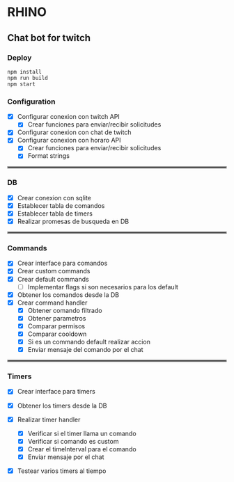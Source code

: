 
# RHINO

## Chat bot for twitch

### Deploy

```
npm install
npm run build
npm start
```

### Configuration

- [x] Configurar conexion con twitch API
  - [x] Crear funciones para enviar/recibir solicitudes
- [x] Configurar conexion con chat de twitch
- [x] Configurar conexion con horaro API
  - [x] Crear funciones para enviar/recibir solicitudes
  - [x] Format strings
  
<hr style="border:2px solid gray"> </hr>

### DB

- [x] Crear conexion con sqlite
- [x] Establecer tabla de comandos
- [x] Establecer tabla de timers
- [x] Realizar promesas de busqueda en DB

<hr style="border:2px solid gray"> </hr>

### Commands

- [x] Crear interface para comandos
- [x] Crear custom commands
- [x] Crear default commands
  - [ ] Implementar flags si son necesarios para los default
- [x] Obtener los comandos desde la DB
- [x] Crear command handler
  - [x] Obtener comando filtrado
  - [x] Obtener parametros
  - [x] Comparar permisos
  - [x] Comparar cooldown
  - [x] Si es un commando default realizar accion
  - [x] Enviar mensaje del comando por el chat

<hr style="border:2px solid gray"> </hr>

### Timers

- [x] Crear interface para timers
- [x] Obtener los timers desde la DB
- [x] Realizar timer handler
  - [x] Verificar si el timer llama un comando
  - [x] Verificar si comando es custom
  - [x] Crear el timeInterval para el comando
  - [x] Enviar mensaje por el chat
- [x] Testear varios timers al tiempo



